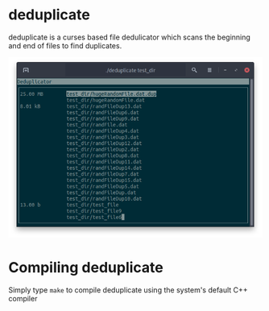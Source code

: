 # deduplicate

deduplicate is a curses based file dedulicator which scans 
the beginning and end of files to find duplicates.

![deduplicate terminal screenshow](images/dedup_screenshot.png)

# Compiling deduplicate

Simply type `make` to compile deduplicate using the system's default
C++ compiler